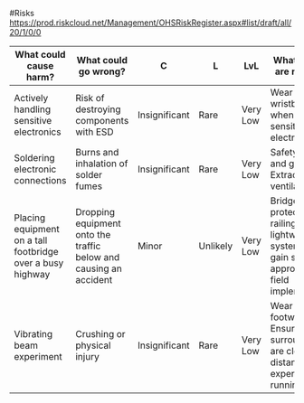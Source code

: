 #Risks
https://prod.riskcloud.net/Management/OHSRiskRegister.aspx#list/draft/all/20/1/0/0

| What could cause harm? | What could go wrong? | C | L | LvL | What controls are required? |
| --- | --- | --- | --- | --- | --- |
| Actively handling sensitive electronics | Risk of destroying components with ESD | Insignificant | Rare | Very Low | Wear ESD wristband when handling sensitive electronics. |
| Soldering electronic connections | Burns and inhalation of solder fumes | Insignificant | Rare | Very Low | Safety glasses and gloves. Extractor fans / ventilation. |
| Placing equipment on a tall footbridge over a busy highway | Dropping equipment onto the traffic below and causing an accident | Minor | Unlikely | Very Low | Bridge has protective railing. Design a lightweight system and gain supervisor approval before field implementation. |
| Vibrating beam experiment | Crushing or physical injury | Insignificant | Rare | Very Low | Wear enclosed footwear. Ensure surroundings are clear. Keep distance whilst experiment is running. |

